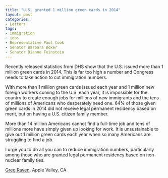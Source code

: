 ```yaml
---
title: "U.S. granted 1 million green cards in 2014"
layout: post
categories:
- Letters
tags:
- immigration
- jobs
- Representative Paul Cook
- Senator Barbara Boxer
- Senator Dianne Feinstein
---
```


Recently released statistics from DHS show that the U.S. issued more than 1 million green cards in 2014. This is far too high a number and Congress needs to take action to cut immigration numbers.  
  
With more than 1 million green cards issued each year and 1 million new foreign workers coming to the U.S. each year, it is impossible for the country to create enough jobs for millions of new immigrants and the tens of millions of Americans who desperately need one. 64% of those given green cards in 2014 did not receive legal permanent residency based on merit, but on having a U.S. citizen family member.

More than 14 million Americans cannot find a full-time job and tens of millions more have simply given up looking for work. It is unsustainable to give out 1 million green cards each year when so many Americans are struggling to find a job.

I urge you to do all you can to reduce immigration numbers, particularly among those who are granted legal permanent residency based on non-nuclear family ties.

[Greg Raven](https://www.gregraven.org), Apple Valley, CA
